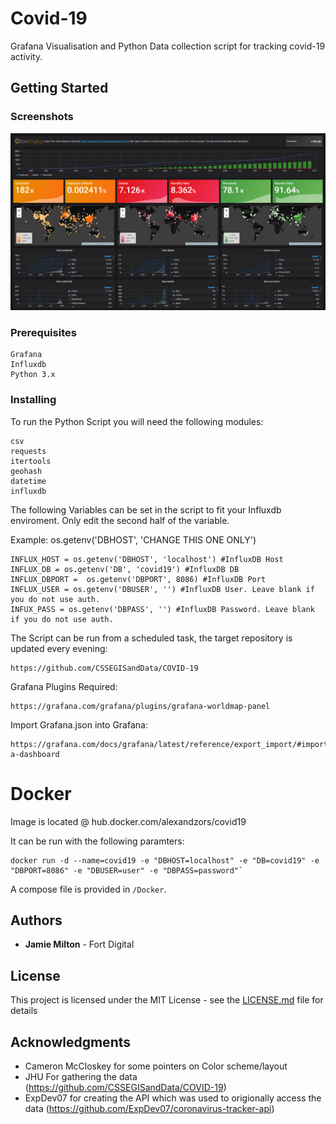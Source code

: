 # Covid-19

Grafana Visualisation and Python Data collection script for tracking covid-19 activity.

## Getting Started

### Screenshots

![Alt text](/Screenshots/Full.png?raw=true)


### Prerequisites

```
Grafana
Influxdb
Python 3.x
```

### Installing

To run the Python Script you will need the following modules:

```
csv
requests
itertools
geohash
datetime 
influxdb 
```

The following Variables can be set in the script to fit your Influxdb enviroment. Only edit the second half of the variable.

Example: os.getenv('DBHOST', 'CHANGE THIS ONE ONLY')

```
INFLUX_HOST = os.getenv('DBHOST', 'localhost') #InfluxDB Host
INFLUX_DB = os.getenv('DB', 'covid19') #InfluxDB DB
INFLUX_DBPORT =  os.getenv('DBPORT', 8086) #InfluxDB Port
INFLUX_USER = os.getenv('DBUSER', '') #InfluxDB User. Leave blank if you do not use auth.
INFUX_PASS = os.getenv('DBPASS', '') #InfluxDB Password. Leave blank if you do not use auth.
```

The Script can be run from a scheduled task, the target repository is updated every evening:

```
https://github.com/CSSEGISandData/COVID-19
```

Grafana Plugins Required:

```
https://grafana.com/grafana/plugins/grafana-worldmap-panel
```

Import Grafana.json into Grafana:

```
https://grafana.com/docs/grafana/latest/reference/export_import/#importing-a-dashboard
```
# Docker

Image is located @ hub.docker.com/alexandzors/covid19

It can be run with the following paramters:

```
docker run -d --name=covid19 -e "DBHOST=localhost" -e "DB=covid19" -e "DBPORT=8086" -e "DBUSER=user" -e "DBPASS=password"`
```

A compose file is provided in `/Docker`.

## Authors

* **Jamie Milton** - Fort Digital

## License

This project is licensed under the MIT License - see the [LICENSE.md](LICENSE.md) file for details

## Acknowledgments

* Cameron McCloskey for some pointers on Color scheme/layout
* JHU For gathering the data (https://github.com/CSSEGISandData/COVID-19)
* ExpDev07 for creating the API which was used to origionally access the data (https://github.com/ExpDev07/coronavirus-tracker-api)
